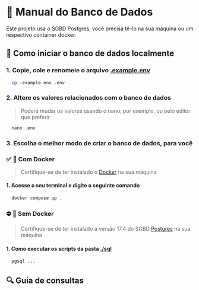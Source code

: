 # 📃 Manual do Banco de Dados
Este projeto usa o SGBD Postgres, você precisa tê-lo na sua máquina ou um respectivo container docker.

## 🚀 Como iniciar o banco de dados localmente

### 1. Copie, cole e renomeie o arquivo [.example.env](.example.env)

```bash
  cp .example.env .env
```

### 2. Altere os valores relacionados com o banco de dados
> Poderá mudar os valores usando o nano, por exemplo, ou pelo editor que preferir

```bash
  nano .env
```

### 3. Escolha o melhor modo de criar o banco de dados, para você

### ✅ 🐳 Com Docker
> Certifique-se de ter instalado o [Docker](https://www.docker.com/get-started/) na sua máquina

#### 1. Acesse o seu terminal e digite o seguinte comando

```bash
  docker compose up .
```

### ⛔ 🐋 Sem Docker
> Certifique-se de ter instalado a versão 17.4 do SGBD [Postgres](https://postgres.org/) na sua máquina

#### 1. Como executar os scripts da pasta [./sql](/scripts/database/sql)

```bash
  pgsql ...
```

## 🔍 Guia de consultas